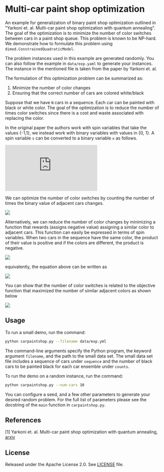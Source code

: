 
# Multi-car paint shop optimization

An example for generalization of binary paint shop optimization outlined in 
"Yarkoni et. al. Multi-car paint shop optimization with quantum annealing". 
The goal of the optimization is to minimize the number of color switches between cars in a paint shop queue. This problem is known to be NP-hard. We demonstrate
how to formulate this problem using `dimod.ConstrainedQuadraticModel`.

The problem instances used in this example are generated randomly. You can also
follow the example in `data/exp.yaml` to generate your instances. The instance in the mentioned file is taken from the paper by Yarkoni et. al.


The formulation of this optimization problem can be summarized as:
1) Minimize the number of color changes
2) Ensuring that the correct number of cars are colored white/black

Suppose that we have `N` cars in a sequence. Each car can be painted with black or white color. The goal of the optimization is to reduce the number of times color switches since there is a cost and waste associated with replacing the color.

In the original paper the authors work with spin variables that take the values {-1,1}, we instead work with binary variables with values in {0, 1}. A spin variable `s` can be converted to a binary variable `x` as follows.

![equation](http://latex.codecogs.com/gif.latex?x%20%3D%20%28s%20&plus;%201%29%20/%202)

We can optimize the number of color switches by counting the number of times the binary value of adjacent cars changes.

<img src="https://latex.codecogs.com/gif.latex?f_1 = \sum_{i=0}^{i=N-2}(x_i - x_{i+1})^2" />

Alternatively, we can reduce the number of color changes by minimizing a function that rewards (assigns negative value) assigning a similar color to adjacent cars. This function can easily be expressed in terms of spin variables. When two cars in the sequence have the same color, the product of their value is positive and if the colors are different, the product is negative.

<img src="https://latex.codecogs.com/gif.latex?f_2 = -\sum_{i=0}^{i=N-2} s_i s_{i+1}" />

equivalently, the equation above can be written as

<img src="https://latex.codecogs.com/gif.latex?f_2 = -\sum_{i=0}^{i=N-2} (2x_i - 1) (2x_{i+1}-1)" />

You can show that the number of color switches is related to the objective function that maximized the number of similar adjacent colors as shown below

<img src="https://latex.codecogs.com/gif.latex?N - 1 + f_2 = 2 f_1" />


## Usage

To run a small demo, run the command:

```bash
python carpaintshop.py --filename data/exp.yml
```

The command-line arguments specify the Python program, the keyword argument 
`filename`, and the path to the small data set. The small data set file includes a sequence of cars under `sequence` and the number of black cars to be painted black for each car ensemble under `counts`. 

To run the demo on a random instance, run the command:

```bash
python carpaintshop.py --num-cars 10
```

You can configure a seed, and a few other parameters to generate your desired
random problem. For the full list of parameters please see the docstring of the
`main` function in `carpaintshop.py`. 

## References

[1] Yarkoni et. al. Multi-car paint shop optimization with quantum annealing, 
[arxiv](https://arxiv.org/pdf/2109.07876.pdf)

## License

Released under the Apache License 2.0. See [LICENSE](LICENSE) file.
